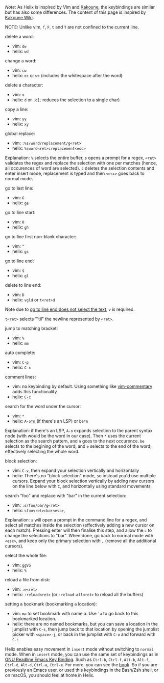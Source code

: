 *Note:* As Helix is inspired by Vim and [Kakoune](https://github.com/mawww/kakoune), the keybindings are similar but has also some differences. The content of this page is inspired by [Kakoune Wiki](https://github.com/mawww/kakoune/wiki/Migrating-from-Vim).

NOTE: Unlike vim, `f`, `F`, `t` and `T` are not confined to the current line.

delete a word:
* vim: `dw`
* helix: `wd`

change a word:
* vim: `cw`
* helix: `ec` or `wc` (includes the whitespace after the word)

delete a character:
* vim: `x`
* helix: `d` or `;d`(`;` reduces the selection to a single char)

copy a line:
* vim: `yy`
* helix: `xy`

global replace:
* vim: `:%s/word/replacement/g<ret>`
* helix: `%sword<ret>creplacement<esc>`

Explanation: `%` selects the entire buffer, `s` opens a prompt for a regex, `<ret>` validates the regex and replace the selection with one per matches (hence, all occurences of word are selected). `c` deletes the selection contents and enter insert mode, replacement is typed and then `<esc>` goes back to normal mode.

go to last line:
* vim: `G`
* helix: `ge`

go to line start:
* vim: `0`
* helix: `gh`

go to line first non-blank character:
* vim: `^`
* helix: `gs`

go to line end:
* vim: `$`
* helix: `gl`

delete to line end:
* vim: `D`
* helix: `vgld` or `t<ret>d`

Note due to [go to line end does not select the text](https://github.com/helix-editor/helix/issues/1630
), `v` is required.

`t<ret>` selects "'til" the newline represented by `<ret>`.

jump to matching bracket:
* vim: `%`
* helix: `mm`

auto complete:
* vim: `C-p`
* helix: `C-x`

comment lines:
* vim: no keybinding by default. Using something like [vim-commentary](https://github.com/tpope/vim-commentary) adds this functionality
* helix: `C-c`

search for the word under the cursor:
* vim: `*`
* helix: `A-o*n` (if there's an LSP) or `be*n`

Explanation: if there's an LSP, `A-o` expands selection to the parent syntax node (with would be the word in our case). Then `*` uses the current selection as the search pattern, and `n` goes to the next occurence. `be` selects to the begining of the word, and `e` selects to the end of the word, effectively selecting the whole word.

block selection:
* vim: `C-v`, then expand your selection vertically and horizontally
* helix: There's no "block selection" mode, so instead you'd use multiple cursors. Expand your block selection vertically by adding new cursors on the line below with `C`, and horizontally using standard movements

search "foo" and replace with "bar" in the current selection:
* vim: `:s/foo/bar/g<ret>`
* helix: `sfoo<ret>cbar<esc>,`

Explanation: `s` will open a prompt in the command line for a regex, and select all matches inside the selection (effectively adding a new cursor on each match). Pressing enter will then finalise this step, and allow the `c` to change the selections to "bar". When done, go back to normal mode with `<esc>`, and keep only the primary selection with `,` (remove all the additional cursors).

select the whole file:
* vim: `ggVG`
* helix: `%`

reload a file from disk:
* vim: `:e<ret>`
* helix: `:reload<ret>` (or `:reload-all<ret>` to reload all the buffers)

setting a bookmark (bookmarking a location):
* vim: `ma` to set bookmark with name a. Use `` `a `` to go back to this bookmarked location.
* helix: there are no named bookmarks, but you can save a location in the jumplist with `C-s`, then jump back to that location by opening the jumplist picker with `<space>-j`, or back in the jumplist with `C-o` and forward with `C-i`

Helix enables easy movement in `insert` mode without switching to `normal` mode. When in `insert` mode, you can use the same set of keybindings as in [GNU Readline Emacs Key Binding](https://en.wikipedia.org/wiki/GNU_Readline#Emacs_keyboard_shortcuts). Such as `Ctrl-b`, `Ctrl-f`, `Alt-b`, `Alt-f`, `Ctrl-d`, `Alt-d`, `Ctrl-a`, `Ctrl-e`. For more, you can see the [book](https://docs.helix-editor.com/keymap.html#insert-mode). So if you are previously an Emacs user, or used this keybindings in the Bash/Zsh shell, or on macOS, you should feel at home in Helix.



